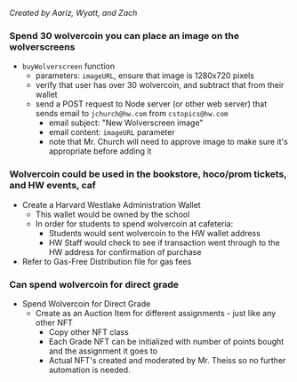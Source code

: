 *Created by Aariz, Wyatt, and Zach*

### Spend 30 wolvercoin you can place an image on the wolverscreens
- `buyWolverscreen` function
    - parameters: `imageURL`, ensure that image is 1280x720 pixels
    - verify that user has over 30 wolvercoin, and subtract that from their wallet
    - send a POST request to Node server (or other web server) that sends email to `jchurch@hw.com` from `cstopics@hw.com`
        - email subject: "New Wolverscreen image"
        - email content: `imageURL` parameter
        - note that Mr. Church will need to approve image to make sure it's appropriate before adding it

### Wolvercoin could be used in the bookstore, hoco/prom tickets, and HW events, caf
- Create a Harvard Westlake Administration Wallet
    - This wallet would be owned by the school
    - In order for students to spend wolvercoin at cafeteria:
        - Students would sent wolvercoin to the HW wallet address
        - HW Staff would check to see if transaction went through to the HW address for confirmation of purchase
- Refer to Gas-Free Distribution file for gas fees

### Can spend wolvercoin for direct grade
- Spend Wolvercoin for Direct Grade   
    - Create as an Auction Item for different assignments - just like any other NFT
        - Copy other NFT class 
        - Each Grade NFT can be initialized with number of points bought and the assignment it goes to
        - Actual NFT's created and moderated by Mr. Theiss so no further automation is needed.
